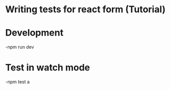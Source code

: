 # Writing tests for react form (Tutorial)


# Development
-npm run dev

# Test in watch mode
-npm test a
